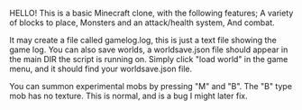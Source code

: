HELLO!
This is a basic Minecraft clone, with the following features;
A variety of blocks to place,
Monsters and an attack/health system,
And combat.

It may create a file called gamelog.log, this is just a text file showing the game log.
You can also save worlds, a worldsave.json file should appear in the main DIR the script is running on.
Simply click "load world" in the game menu, and it should find your worldsave.json file.

You can summon experimental mobs by pressing "M" and "B".
The "B" type mob has no texture. This is normal, and is a bug I might later fix.
